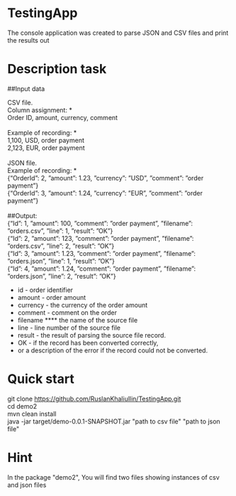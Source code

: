 # TestingApp
The console application was created to parse JSON and CSV files  and print the results out

# Description task
##Input data <br />

CSV file.  <br /> 
Column assignment: * <br />
Order ID, amount, currency, comment <br />
<br />
Example of recording: * <br />
1,100, USD, order payment <br />
2,123, EUR, order payment <br />
<br />
JSON file. <br />
Example of recording: * <br />
{“OrderId”: 2, ”amount”: 1.23, ”currency”: ”USD”, ”comment”: ”order payment”} <br />
{“OrderId”: 3, ”amount”: 1.24, ”currency”: ”EUR”, ”comment”: ”order payment”} <br />
<br />
##Output: <br />
{“Id”: 1, ”amount”: 100, ”comment”: ”order payment”, ”filename”: ”orders.csv”, ”line”: 1, ”result”: ”OK”}<br />
{“Id”: 2, ”amount”: 123, ”comment”: ”order payment”, ”filename”: ”orders.csv”, ”line”: 2, ”result”: ”OK”}<br />
{“Id”: 3, ”amount”: 1.23, ”comment”: ”order payment”, ”filename”: ”orders.json”, ”line”: 1, ”result”: ”OK”}<br />
{“Id”: 4, ”amount”: 1.24, ”comment”: ”order payment”, ”filename”: ”orders.json”, ”line”: 2, ”result”: ”OK”}<br />

- id - order identifier
- amount - order amount
- currency - the currency of the order amount
- comment - comment on the order
- filename **** the name of the source file
- line - line number of the source file
- result - the result of parsing the source file record.
- OK - if the record has been converted correctly,
- or a description of the error if the record could not be converted.

# Quick start
git clone https://github.com/RuslanKhaliullin/TestingApp.git <br />
cd demo2 <br />
mvn clean install  <br />
java -jar target/demo-0.0.1-SNAPSHOT.jar "path to csv file" "path to json file"  <br />
  
# Hint
In the package "demo2", You will find two files showing instances of csv and json files
